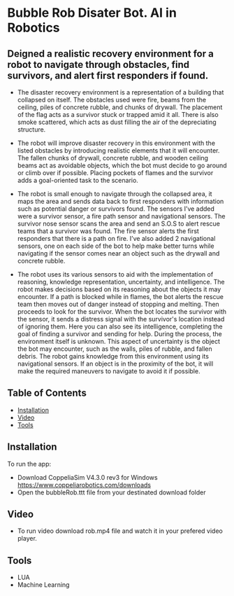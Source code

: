 # Bubble Rob Disater Bot. AI in Robotics

## Deigned a realistic recovery environment for a robot to navigate through obstacles, find survivors, and alert first responders if found.  

- The disaster recovery environment is a representation of a building that collapsed on itself. The obstacles used were fire, beams from the ceiling, piles of concrete rubble, and chunks of drywall. The placement of the flag acts as a survivor stuck or trapped amid it all. There is also smoke scattered, which acts as dust filling the air of the depreciating structure. 

- The robot will improve disaster recovery in this environment with the listed obstacles by introducing realistic elements that it will encounter. The fallen chunks of drywall, concrete rubble, and wooden ceiling beams act as avoidable objects, which the bot must decide to go around or climb over if possible. Placing pockets of flames and the survivor adds a goal-oriented task to the scenario.

- The robot is small enough to navigate through the collapsed area, it maps the area and sends data back to first responders with information such as potential danger or survivors found. The sensors I’ve added were a survivor sensor, a fire path sensor and navigational sensors. The survivor nose sensor scans the area and send an S.O.S to alert rescue teams that a survivor was found. The fire sensor alerts the first responders that there is a path on fire. I’ve also added 2 navigational sensors, one on each side of the bot to help make better turns while navigating if the sensor comes near an object such as the drywall and concrete rubble. 

- The robot uses its various sensors to aid with the implementation of reasoning, knowledge representation, uncertainty, and intelligence. The robot makes decisions based on its reasoning about the objects it may encounter. If a path is blocked while in flames, the bot alerts the rescue team then moves out of danger instead of stopping and melting. Then proceeds to look for the survivor. When the bot locates the survivor with the sensor, it sends a distress signal with the survivor's location instead of ignoring them. Here you can also see its intelligence, completing the goal of finding a survivor and sending for help. During the process, the environment itself is unknown. This aspect of uncertainty is the object the bot may encounter, such as the walls, piles of rubble, and fallen debris. The robot gains knowledge from this environment using its navigational sensors. If an object is in the proximity of the bot, it will make the required maneuvers to navigate to avoid it if possible.


## Table of Contents

- [Installation](#installation)
- [Video](#video)
- [Tools](#tools)

## Installation
To run the app:  
- Download CoppeliaSim V4.3.0 rev3 for Windows https://www.coppeliarobotics.com/downloads
- Open the bubbleRob.ttt file from your destinated download folder

## Video
- To run video download rob.mp4 file and watch it in your prefered video player.

## Tools
- LUA
- Machine Learning


